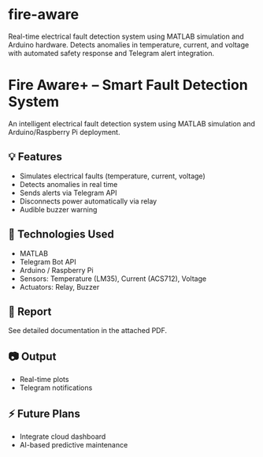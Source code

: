 # fire-aware
Real-time electrical fault detection system using MATLAB simulation and Arduino hardware. Detects anomalies in temperature, current, and voltage with automated safety response and Telegram alert integration.

# Fire Aware+ – Smart Fault Detection System

An intelligent electrical fault detection system using MATLAB simulation and Arduino/Raspberry Pi deployment.

## 💡 Features
- Simulates electrical faults (temperature, current, voltage)
- Detects anomalies in real time
- Sends alerts via Telegram API
- Disconnects power automatically via relay
- Audible buzzer warning

## 🔧 Technologies Used
- MATLAB
- Telegram Bot API
- Arduino / Raspberry Pi
- Sensors: Temperature (LM35), Current (ACS712), Voltage
- Actuators: Relay, Buzzer

## 📄 Report
See detailed documentation in the attached PDF.

## 📷 Output
- Real-time plots
- Telegram notifications

## ⚡ Future Plans
- Integrate cloud dashboard
- AI-based predictive maintenance
